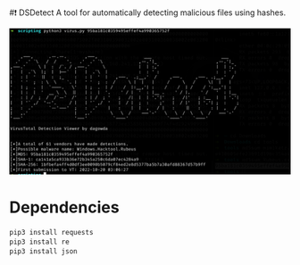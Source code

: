#❗ DSDetect
A tool for automatically detecting malicious files using hashes.

<p align="center">
  <img src="https://github.com/dagowda/DSDetect/blob/3a80832d0750b2d798ccd67facb3203ddc16b931/image.png" alt="image_alt">
</p>


# Dependencies
```bash
pip3 install requests
pip3 install re
pip3 install json
```
